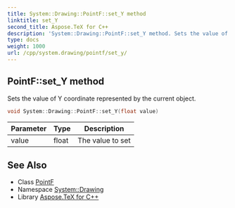 ```yaml
---
title: System::Drawing::PointF::set_Y method
linktitle: set_Y
second_title: Aspose.TeX for C++
description: 'System::Drawing::PointF::set_Y method. Sets the value of Y coordinate represented by the current object in C++.'
type: docs
weight: 1000
url: /cpp/system.drawing/pointf/set_y/
---
```

## PointF::set_Y method


Sets the value of Y coordinate represented by the current object.

```cpp
void System::Drawing::PointF::set_Y(float value)
```


| Parameter | Type | Description |
| --- | --- | --- |
| value | float | The value to set |

## See Also

* Class [PointF](../)
* Namespace [System::Drawing](../../)
* Library [Aspose.TeX for C++](../../../)
